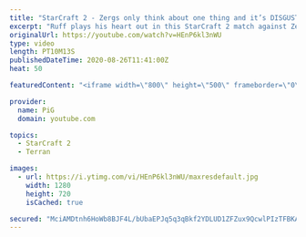 ```yaml
---
title: "StarCraft 2 - Zergs only think about one thing and it’s DISGUSTING! | Diamond in the Ruff #10"
excerpt: "Ruff plays his heart out in this StarCraft 2 match against Zerg! Check out this match from the ballsy Terran.  Check out all episodes of Diamond in the Ruff: https://www.youtube.com/playlist?list=PLFUDU8AOevUfdEq20wYq8Sm9z3sc1yn0l  Follow Ruff:  https://www.twitch.tv/ruff13  https://www.youtube.com/ruff_stuff"
originalUrl: https://youtube.com/watch?v=HEnP6kl3nWU
type: video
length: PT10M13S
publishedDateTime: 2020-08-26T11:41:00Z
heat: 50

featuredContent: "<iframe width=\"800\" height=\"500\" frameborder=\"0\" src=\"https://www.youtube.com/embed/HEnP6kl3nWU\" allow=\"accelerometer; autoplay; encrypted-media; gyroscope; picture-in-picture\" allowfullscreen></iframe>"

provider:
  name: PiG
  domain: youtube.com

topics:
  - StarCraft 2
  - Terran

images:
  - url: https://i.ytimg.com/vi/HEnP6kl3nWU/maxresdefault.jpg
    width: 1280
    height: 720
    isCached: true

secured: "MciAMDtnh6HoWb8BJF4L/bUbaEPJq5q3qBkf2YDLUD1ZFZux9QcwlPIzTFBKAfO2TRfhCWw+zftoFQoLlZaddOYNG261jIC7FKcdIfC4qWqZxKIh/5sgckXr4/zbCwmvOPJzq/CJUcqKw/E5kKpc8AARd7Yby2M0ddqPBFq2YFERwkIaoPPmhrHz5XOuwZJFcXtzeaxhfJMjFgiHuukMPDXFaCt/qTn8+dOMNXMfn8hdxJUdAZLN1t+rJL3QPtdbStSrvsDVZ6m6UKdu9MvHNiNa+6lu5yG4UdCVyhkEt/aa//1GMaM2oFfYKMhw7mSYMO6cgIOiz1SrqiQM4B7HFbzIy6wPCACV5CvHpwFTvrnApVBCFcGjH+VBZwPqK5T1czFoJ/4liV6Th06kuRCf3ojOGCwaLO6mkjZ/wBpug9w=;7AuMw6Rd0IaOH2ZNHTu3eA=="
---
```


